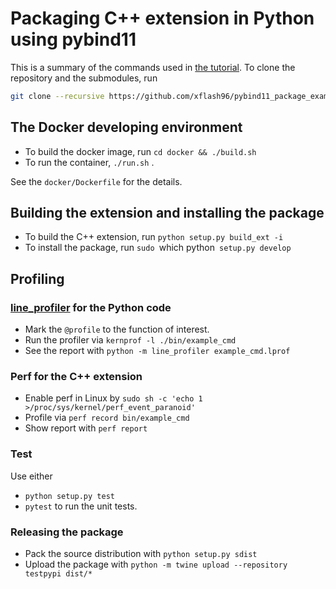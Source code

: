 # Packaging C++ extension in Python using pybind11

This is a summary of the commands used in [the tutorial](tutorial.md).
To clone the repository and the submodules, run
```bash
git clone --recursive https://github.com/xflash96/pybind11_package_example
```

## The Docker developing environment
* To build the docker image, run `cd docker && ./build.sh`
* To run the container, `./run.sh` .

See the `docker/Dockerfile` for the details.

## Building the extension and installing the package
* To build the C++ extension, run `python setup.py build_ext -i`
* To install the package, run `sudo `which python` setup.py develop`

## Profiling
### [line_profiler](https://github.com/pyutils/line_profiler) for the Python code
* Mark the `@profile` to the function of interest. 
* Run the profiler via `kernprof -l ./bin/example_cmd`
* See the report with `python -m line_profiler example_cmd.lprof`

### Perf for the C++ extension
* Enable perf in Linux by `sudo sh -c 'echo 1 >/proc/sys/kernel/perf_event_paranoid'`
* Profile via `perf record bin/example_cmd`
* Show report with `perf report`

### Test
Use either
* `python setup.py test`
* `pytest`
to run the unit tests.

### Releasing the package
* Pack the source distribution with `python setup.py sdist`
* Upload the package with `python -m twine upload --repository testpypi dist/*`
